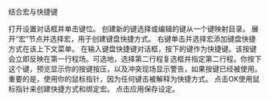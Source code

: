 结合宏与快捷键

打开设置对话框并单击键位。
创建新的键选择或编辑的键从一个键映射目录。
展开“宏”节点并选择宏，用于创建键盘快捷方式。
右键单击并选择宏添加键盘快捷方式在该上下文菜单。
在输入键盘快捷键对话框，按下的键作为快捷键。该按键会立即反映在第一行程场。可选地，选择第二行程复选框并指定第二行程。你按下这个键，预览显示你的按键按压，以及冲突现场显示警告，如果按键已经被使用。
重要的是，使用你的鼠标指针，因为任何键击被解释为快捷方式。
点击OK使用鼠标指针来创建快捷方式和绑定宏。
点击应用保存设定。